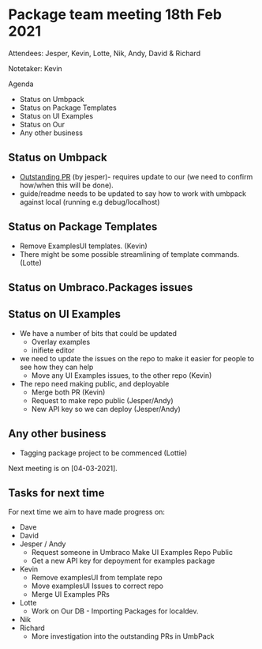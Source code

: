 
# Package team meeting 18th Feb 2021

Attendees: 
	Jesper, Kevin, Lotte, Nik, Andy, David & Richard

Notetaker:  Kevin

Agenda
 - Status on Umbpack
 - Status on Package Templates
 - Status on UI Examples
 - Status on Our
 - Any other business

## Status on Umbpack
 - [Outstanding PR](https://github.com/umbraco/UmbPack/pull/59) (by jesper)- requires update to our (we need to confirm how/when this will be done).
 - guide/readme needs to be updated to say how to work with umbpack against local (running e.g debug/localhost)

## Status on Package Templates
 - Remove ExamplesUI templates. (Kevin)
 - There might be some possible streamlining of template commands. (Lotte)

## Status on Umbraco.Packages issues
 
## Status on UI Examples
 - We have a number of bits that could be updated
    - Overlay examples
    - inifiete editor
- we need to update the issues on the repo to make it easier for people to see how they can help
    - Move any UI Examples issues, to the other repo (Kevin)
- The repo need making public, and deployable
    - Merge both PR (Kevin)
    - Request to make repo public (Jesper/Andy)
    - New API key so we can deploy (Jesper/Andy)
 
## Any other business
 - Tagging package project to be commenced (Lottie)
 
Next meeting is on [04-03-2021].

## Tasks for next time

For next time we aim to have made progress on:

* Dave
* David
* Jesper / Andy
  - Request someone in Umbraco Make UI Examples Repo Public
  - Get a new API key for depoyment for examples package
* Kevin  
  - Remove examplesUI from template repo
  - Move examplesUI Issues to correct repo
  - Merge UI Examples PRs
* Lotte  
  - Work on Our DB - Importing Packages for localdev.
* Nik
* Richard  
  - More investigation into the outstanding PRs in UmbPack

